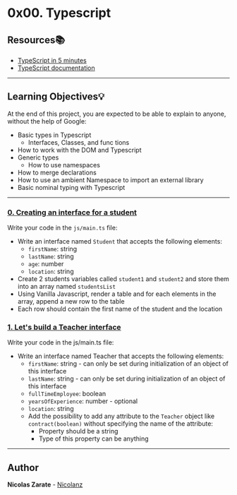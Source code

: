 # 0x00. Typescript

## Resources:books:

* [TypeScript in 5 minutes](https://www.typescriptlang.org/docs/handbook/typescript-in-5-minutes.html)
* [TypeScript documentation](https://www.typescriptlang.org/docs/handbook/basic-types.html)

---
## Learning Objectives:bulb:

At the end of this project, you are expected to be able to explain to anyone, without the help of Google:

* Basic types   in Typescript
  * Interfaces, Classes, and func tions
* How to work with the DOM and Typescript
* Generic types
  * How to  use namespaces
* How to  merge declarations 
* How to use an ambient Namespace to import an external library
* Basic nominal typing with Typescript

---

### [0. Creating an interface for a student](./task_0/js/main.ts)
Write your code in the `js/main.ts` file:

* Write an interface named `Student` that accepts the following elements:
  * `firstName`: string
  * `lastName`: string
  * `age`: number
  * `location`: string
* Create 2 students variables called `student1` and `student2` and store them into an array named `studentsList`
* Using Vanilla Javascript, render a table and for each elements in the array, append a new row to the table
* Each row should contain the first name of the student and the location

### [1. Let's build a Teacher interface](./task_1/js/main.ts)
Write your code in the js/main.ts file:

* Write an interface named Teacher that accepts the following elements:
  * `firstName`: string - can only be set during initialization of an object of this interface
  * `lastName`: string - can only be set during initialization of an object of this interface
  * `fullTimeEmployee`: boolean
  * `yearsOfExperience`: number - optional
  * `location`: string
  * Add the possibility to add any attribute to the `Teacher` object like `contract(boolean)` without specifying the name of the attribute:
    * Property should be a string
    * Type of this property can be anything


---

## Author
**Nicolas Zarate** - [Nicolanz](https://github.com/Nicolanz)
